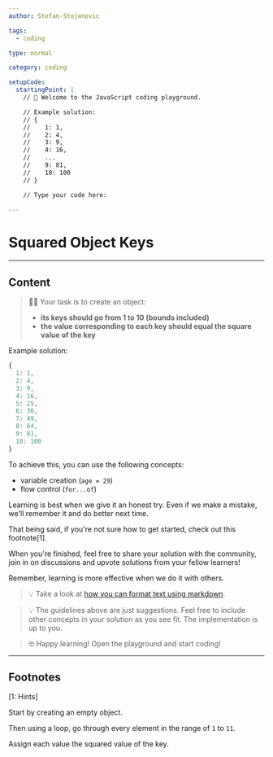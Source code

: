```yaml
---
author: Stefan-Stojanovic

tags:
  - coding

type: normal

category: coding

setupCode:
  startingPoint: |
    // 👋 Welcome to the JavaScript coding playground.

    // Example solution:
    // {
    //    1: 1, 
    //    2: 4, 
    //    3: 9, 
    //    4: 16, 
    //    ...
    //    9: 81,
    //    10: 100 
    // }

    // Type your code here:

---
```


# Squared Object Keys

---

## Content

> 👩‍💻 Your task is to create an object:
> - **its keys should go from 1 to 10 (bounds included)**
> - **the value corresponding to each key should equal the square value of the key**

Example solution:
```javascript
{
  1: 1, 
  2: 4, 
  3: 9, 
  4: 16, 
  5: 25, 
  6: 36, 
  7: 49, 
  8: 64, 
  9: 81, 
  10: 100
}
```

To achieve this, you can use the following concepts:
- variable creation (`age = 29`)
- flow control (`for...of`)

Learning is best when we give it an honest try. Even if we make a mistake, we'll remember it and do better next time.

That being said, if you're not sure how to get started, check out this footnote[1]. 

When you're finished, feel free to share your solution with the community, join in on discussions and upvote solutions from your fellow learners!

Remember, learning is more effective when we do it with others.

> 💡 Take a look at [how you can format text using markdown](https://www.enki.com/glossary/general/markdown-formatting).

> 💡 The guidelines above are just suggestions. Feel free to include other concepts in your solution as you see fit. The implementation is up to you.

> 🤓 Happy learning! Open the playground and start coding!


---

## Footnotes

[1: Hints]

Start by creating an empty object.

Then using a loop, go through every element in the range of `1` to `11`.

Assign each value the squared value of the key.